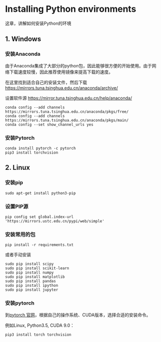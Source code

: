 # Installing Python environments

这章，讲解如何安装Python的环境

## 1. Windows

### 安装Anaconda

由于Anaconda集成了大部分的python包，因此能够很方便的开始使用。由于网络下载速度较慢，因此推荐使用镜像来提高下载的速度。

在这里找到适合自己的安装文件，然后下载
https://mirrors.tuna.tsinghua.edu.cn/anaconda/archive/

设置软件源 https://mirror.tuna.tsinghua.edu.cn/help/anaconda/
```
conda config --add channels https://mirrors.tuna.tsinghua.edu.cn/anaconda/pkgs/free/
conda config --add channels https://mirrors.tuna.tsinghua.edu.cn/anaconda/pkgs/main/
conda config --set show_channel_urls yes
```

### 安装Pytorch
```
conda install pytorch -c pytorch 
pip3 install torchvision
```


## 2. Linux

### 安装pip
```
sudo apt-get install python3-pip
```

### 设置PIP源
```
pip config set global.index-url 'https://mirrors.ustc.edu.cn/pypi/web/simple'
```

### 安装常用的包
```
pip install -r requirements.txt
```

或者手动安装
```
sudo pip install scipy
sudo pip install scikit-learn
sudo pip install numpy
sudo pip install matplotlib
sudo pip install pandas
sudo pip install ipython
sudo pip install jupyter
```

### 安装pytorch
到[pytorch 官网](https://pytorch.org)，根据自己的操作系统、CUDA版本，选择合适的安装命令。

例如Linux, Python3.5, CUDA 9.0：
```
pip3 install torch torchvision
```

